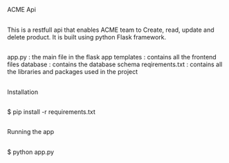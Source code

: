 ##

ACME Api

##

This is a restfull api that enables ACME team to Create, read, update and delete product.
It is built using python Flask framework.

##

app.py : the main file in the flask app
templates : contains all the frontend files
database : contains the database schema
reqirements.txt : contains all the libraries and packages used in the project

##


##

Installation

##

$ pip install -r requirements.txt

##

Running the app

##

$ python app.py



